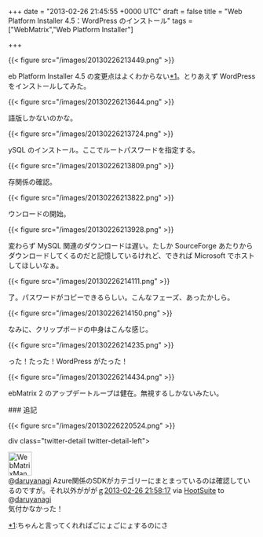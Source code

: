 
+++
date = "2013-02-26 21:45:55 +0000 UTC"
draft = false
title = "Web Platform Installer 4.5：WordPress のインストール"
tags = ["WebMatrix","Web Platform Installer"]

+++


{{< figure src="/images/20130226213449.png"  >}}

eb Platform Installer 4.5 の変更点はよくわからない<a href="#f1" name="fn1" title="ちゃんと言ってくれればごにょごにょするのにさ">*1</a>。とりあえず WordPress をインストールしてみた。

{{< figure src="/images/20130226213644.png"  >}}

語版しかないのかな。

{{< figure src="/images/20130226213724.png"  >}}

ySQL のインストール。ここでルートパスワードを指定する。

{{< figure src="/images/20130226213809.png"  >}}

存関係の確認。

{{< figure src="/images/20130226213822.png"  >}}

ウンロードの開始。

{{< figure src="/images/20130226213928.png"  >}}

変わらず MySQL 関連のダウンロードは遅い。たしか SourceForge あたりからダウンロードしてくるのだと記憶しているけれど、できれば Microsoft でホストしてほしいなぁ。

{{< figure src="/images/20130226214111.png"  >}}

了。パスワードがコピーできるらしい。こんなフェーズ、あったかしら。

{{< figure src="/images/20130226214150.png"  >}}

なみに、クリップボードの中身はこんな感じ。

{{< figure src="/images/20130226214235.png"  >}}

った！たった！WordPress がたった！

{{< figure src="/images/20130226214434.png"  >}}

ebMatrix 2 のアップデートループは健在。無視するしかないみたい。

<div class="section">
    ### 追記
    

{{< figure src="/images/20130226220524.png"  >}}

div class="twitter-detail twitter-detail-left"><div class="twitter-detail-user"><a class="twitter-user-screen-name" href="http://twitter.com/WebMatrixMan"><img src="http://a0.twimg.com/profile_images/3223061420/07ec8d4091b368967f03885f42e9a62f_normal.jpeg" alt="WebMatrixMan" height="48" width="48"/></a></div><div class="twitter-detail-tweet">      @<a class="twitter-user-screen-name" href="http://twitter.com/daruyanagi" target="_top">daruyanagi</a> Azure関係のSDKがカテゴリーにまとまっているのは確認しているのですが。それ以外がががｇ<a href="http://twitter.com/WebMatrixMan/status/306387711563005952" class="twitter-detail-info-permalink"><span class="twitter-detail-info-date">2013-02-26</span> <span class="twitter-detail-info-time">21:58:17</span></a> <span class="twitter-detail-info-source">via <a href="http://www.hootsuite.com" rel="nofollow">HootSuite</a></span> to @<a href="http://twitter.com/daruyanagi/status/306387415373848577" class="twitter-user-screen-name">daruyanagi</a></div></div>気付かなかった！

</div><div class="footnote">
<a href="#fn1" name="f1" class="footnote-number">*1</a><span class="footnote-delimiter">:</span><span class="footnote-text">ちゃんと言ってくれればごにょごにょするのにさ</span>
</div>

